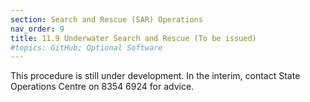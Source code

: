 ```yaml
---
section: Search and Rescue (SAR) Operations
nav_order: 9
title: 11.9 Underwater Search and Rescue (To be issued)
#topics: GitHub; Optional Software
---
```


This procedure is still under development. In the interim, contact State Operations Centre on 8354 6924 for advice.
